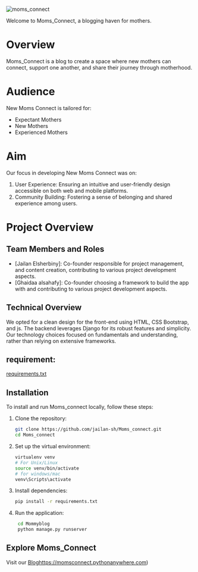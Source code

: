 ![moms_connect](https://img.pikbest.com/backgrounds/20220119/mother-baby-gynecology-woman-pink_6245648.jpg!sw800)


Welcome to Moms_Connect, a blogging haven for mothers.

# Overview

Moms_Connect is a blog to create a space where new mothers can connect, support one another, and share their journey through motherhood.

# Audience
New Moms Connect is tailored for:
- Expectant Mothers
- New Mothers
- Experienced Mothers

# Aim
Our focus in developing New Moms Connect was on:
1. User Experience: Ensuring an intuitive and user-friendly design accessible on both web and mobile platforms.
2. Community Building: Fostering a sense of belonging and shared experience among users.

# Project Overview

## Team Members and Roles

- [Jailan Elsherbiny]: Co-founder responsible for project management, and content creation, contributing to various project development aspects.
- [Ghaidaa alsahafy]: Co-founder choosing a framework to build the app with and contributing to various project development aspects.

## Technical Overview
We opted for a clean design for the front-end using HTML, CSS Bootstrap, and js. The backend leverages Django for its robust features and simplicity. Our technology choices focused on fundamentals and understanding, rather than relying on extensive frameworks.

## requirement:
 [requirements.txt](./requirements.txt)

 ## Installation
To install and run Moms_connect locally, follow these steps:

1. Clone the repository:
   ```bash
   git clone https://github.com/jailan-sh/Moms_connect.git
   cd Moms_connect
   ```

2. Set up the virtual environment:
   ```bash
   virtualenv venv
   # For Unix/Linux
   source venv/bin/activate 
   # for windows/mac
   venv\Scripts\activate
   ```

3. Install dependencies:
   ```bash
   pip install -r requirements.txt
   ```

4. Run the application:
   ```bash
    cd Mommyblog
    python manage.py runserver
   ```

## Explore Moms_Connect

Visit our [Blog](https://momsconnect.pythonanywhere.com/)https://momsconnect.pythonanywhere.com)
